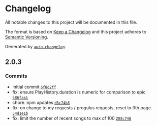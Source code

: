 # Changelog

All notable changes to this project will be documented in this file.

The format is based on [Keep a Changelog](https://keepachangelog.com/en/1.0.0/)
and this project adheres to [Semantic Versioning](https://semver.org/spec/v2.0.0.html).

Generated by [`auto-changelog`](https://github.com/CookPete/auto-changelog).

## 2.0.3

### Commits

- Initial commit [`6f8d2ff`](https://github.com/UtahGooner/progulus-request-history/commit/6f8d2ff2b10016ff9c7c6800ab81bbf88985ee64)
- fix: ensure PlayHistory.duration is numeric for comparison to epic [`586faa1`](https://github.com/UtahGooner/progulus-request-history/commit/586faa133a0d162ddd9420d80b9667fae79180b2)
- chore: npm updates [`d5c74b8`](https://github.com/UtahGooner/progulus-request-history/commit/d5c74b895bc892cdb2fcb19fc66cafcdddc1a408)
- fix: on change to my requests / progulus requests, reset to 0th page. [`54d1e1b`](https://github.com/UtahGooner/progulus-request-history/commit/54d1e1b068bba0cd74c5eff49a73a5d5a9b205b9)
- fix: limit the number of recent songs to max of 100 [`288c746`](https://github.com/UtahGooner/progulus-request-history/commit/288c74638ddb03c0a9ada2db2317760388d09d84)
